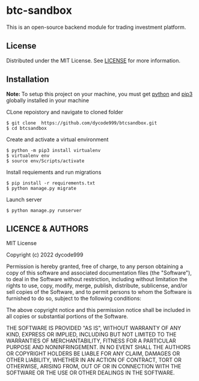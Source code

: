 # btc-sandbox
This is an open-source backend module for trading investment platform.


## License

Distributed under the MIT License. See
[LICENSE](https://en.wikipedia.org/wiki/MIT_License) for more information.

## Installation

<b>Note: </b>To setup this project on your machine, you must get [python](https://www.python.org/downloads/) and [pip3](https://pip.pypa.io/en/stable/installation/) globally installed in your machine


CLone repoistory and navigate to cloned folder

    $ git clone  https://github.com/dycode999/btcsandbox.git
    $ cd btcsandbox

Create and activate a virtual environment

    $ python -m pip3 install virtualenv
    $ virtualenv env
    $ source env/Scripts/activate

Install requiements and run migrations

    $ pip install -r requirements.txt
    $ python manage.py migrate

Launch server

    $ python manage.py runserver

## LICENCE & AUTHORS
MIT License

Copyright (c) 2022 dycode999

Permission is hereby granted, free of charge, to any person obtaining a copy
of this software and associated documentation files (the "Software"), to deal
in the Software without restriction, including without limitation the rights
to use, copy, modify, merge, publish, distribute, sublicense, and/or sell
copies of the Software, and to permit persons to whom the Software is
furnished to do so, subject to the following conditions:

The above copyright notice and this permission notice shall be included in all
copies or substantial portions of the Software.

THE SOFTWARE IS PROVIDED "AS IS", WITHOUT WARRANTY OF ANY KIND, EXPRESS OR
IMPLIED, INCLUDING BUT NOT LIMITED TO THE WARRANTIES OF MERCHANTABILITY,
FITNESS FOR A PARTICULAR PURPOSE AND NONINFRINGEMENT. IN NO EVENT SHALL THE
AUTHORS OR COPYRIGHT HOLDERS BE LIABLE FOR ANY CLAIM, DAMAGES OR OTHER
LIABILITY, WHETHER IN AN ACTION OF CONTRACT, TORT OR OTHERWISE, ARISING FROM,
OUT OF OR IN CONNECTION WITH THE SOFTWARE OR THE USE OR OTHER DEALINGS IN THE
SOFTWARE.
